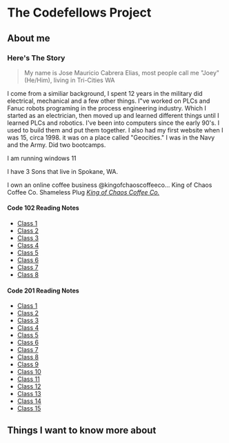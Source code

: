 # The Codefellows Project

## About me

### Here's The Story

>My name is Jose Mauricio Cabrera Elias, most people call me "Joey" (He/Him), living in Tri-Cities WA

I come from a similiar background, I spent 12 years in the military did electrical, mechanical and a few other things. I"ve worked on PLCs and Fanuc robots programing in the process engineering industry. Which I started as an electrician, then moved up and learned different things until I learned PLCs and robotics. I've been into computers since the early 90's. I used to build them and put them together. I also had my first website when I was 15, circa 1998. it was on a place called "Geocities."
I was in the Navy and the Army. Did two bootcamps.

I am running windows 11

I have 3 Sons that live in Spokane, WA.

I own an online coffee business @kingofchaoscoffeeco... King of Chaos Coffee Co. Shameless Plug
*[King of Chaos Coffee Co.](http://www.kingofchaoscoffeeco.com)*

#### Code 102 Reading Notes

* [Class 1](notes1.md)
* [Class 2](notes2.md)
* [Class 3](notes3.md)
* [Class 4](notes4.md)
* [Class 5](notes5.md)
* [Class 6](notes6.md)
* [Class 7](notes7.md)
* [Class 8](notes8.md)

#### Code 201 Reading Notes

* [Class 1](notes21.md)
* [Class 2](notes22.md)
* [Class 3](notes23.md)
* [Class 4](notes24.md)
* [Class 5](notes25.md)
* [Class 6](notes26.md)
* [Class 7](notes27.md)
* [Class 8](notes28.md)
* [Class 9](notes29.md)
* [Class 10](notes210.md)
* [Class 11](notes211.md)
* [Class 12](notes212.md)
* [Class 13](notes213.md)
* [Class 14](notes214.md)
* [Class 15](notes215.md)

 ## Things I want to know more about